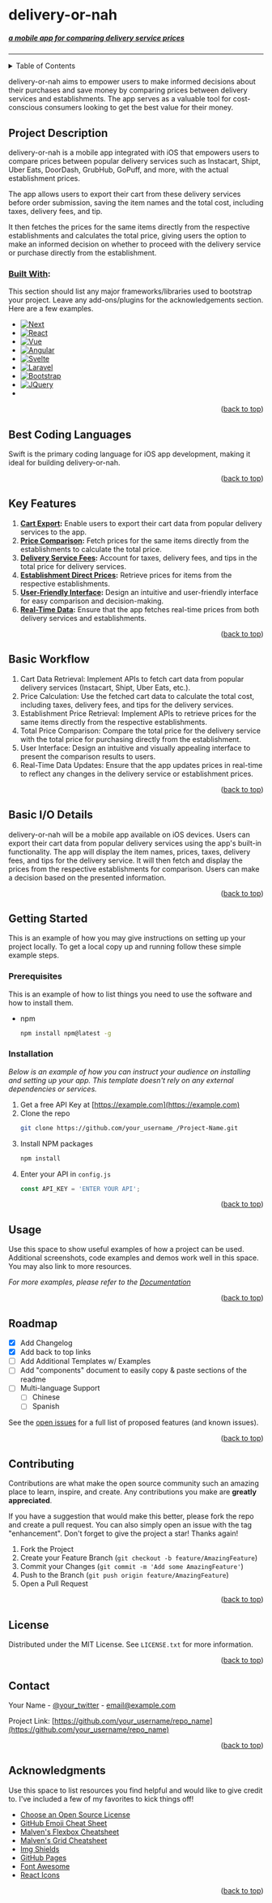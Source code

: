 # delivery-or-nah 
##### <ins>__*a mobile app for comparing delivery service prices*__</ins>

---------------------------

<details>
  <summary>Table of Contents</summary>
  <ol>
    <li>
      <a href="#project-description">Project Description</a>
      <ul>
        <li><a href="#built-with">Built With</a></li>
      </ul>
    </li>
    <li><a href="#best-coding-languages">Best Coding Languages</a></li>
    <li><a href="#key-features">Key Features</a></li>
    <li><a href="#basic-workflow">Basic Workflow</a></li>
    <li><a href="#basic-io-details">Basic I/O Details</a></li>
    <li>
      <a href="#getting-started">Getting Started</a>
      <ul>
        <li><a href="#prerequisites">Prerequisites</a></li>
        <li><a href="#installation">Installation</a></li>
      </ul>
    </li>
    <li><a href="#usage">Usage</a></li>
    <li><a href="#roadmap">Roadmap</a></li>
    <li><a href="#contributing">Contributing</a></li>
    <li><a href="#license">License</a></li>
    <li><a href="#contact">Contact</a></li>
    <li><a href="#acknowledgments">Acknowledgments</a></li>
  </ol>
</details>

delivery-or-nah aims to empower users to make informed decisions about their purchases and save money by comparing prices between delivery services and establishments. The app serves as a valuable tool for cost-conscious consumers looking to get the best value for their money.


<!-- ABOUT THE PROJECT -->
## Project Description
delivery-or-nah is a mobile app integrated with iOS that empowers users to compare prices between popular delivery services such as Instacart, Shipt, Uber Eats, DoorDash, GrubHub, GoPuff, and more, with the actual establishment prices. 

The app allows users to export their cart from these delivery services before order submission, saving the item names and the total cost, including taxes, delivery fees, and tip. 

It then fetches the prices for the same items directly from the respective establishments and calculates the total price, giving users the option to make an informed decision on whether to proceed with the delivery service or purchase directly from the establishment.


### <ins>Built With</ins>:

This section should list any major frameworks/libraries used to bootstrap your project. Leave any add-ons/plugins for the acknowledgements section. Here are a few examples.

* [![Next][Next.js]][Next-url]
* [![React][React.js]][React-url]
* [![Vue][Vue.js]][Vue-url]
* [![Angular][Angular.io]][Angular-url]
* [![Svelte][Svelte.dev]][Svelte-url]
* [![Laravel][Laravel.com]][Laravel-url]
* [![Bootstrap][Bootstrap.com]][Bootstrap-url]
* [![JQuery][JQuery.com]][JQuery-url]
* 
<p align="right">(<a href="#readme-top">back to top</a>)</p>

## Best Coding Languages
Swift is the primary coding language for iOS app development, making it ideal for building delivery-or-nah.

<p align="right">(<a href="#readme-top">back to top</a>)</p>

## Key Features
1. <ins>__Cart Export</ins>:</ins>__ Enable users to export their cart data from popular delivery services to the app.
2. <ins>__Price Comparison</ins>:</ins>__ Fetch prices for the same items directly from the establishments to calculate the total price.
3. <ins>__Delivery Service Fees</ins>:__ Account for taxes, delivery fees, and tips in the total price for delivery services.
4. <ins>__Establishment Direct Prices</ins>:__ Retrieve prices for items from the respective establishments.
5. <ins>__User-Friendly Interface</ins>:__ Design an intuitive and user-friendly interface for easy comparison and decision-making.
6. <ins>__Real-Time Data</ins>:__ Ensure that the app fetches real-time prices from both delivery services and establishments.

<p align="right">(<a href="#readme-top">back to top</a>)</p>


## Basic Workflow
1. Cart Data Retrieval: Implement APIs to fetch cart data from popular delivery services (Instacart, Shipt, Uber Eats, etc.).
2. Price Calculation: Use the fetched cart data to calculate the total cost, including taxes, delivery fees, and tips for the delivery services.
3. Establishment Price Retrieval: Implement APIs to retrieve prices for the same items directly from the respective establishments.
4. Total Price Comparison: Compare the total price for the delivery service with the total price for purchasing directly from the establishment.
5. User Interface: Design an intuitive and visually appealing interface to present the comparison results to users.
6. Real-Time Data Updates: Ensure that the app updates prices in real-time to reflect any changes in the delivery service or establishment prices.

<p align="right">(<a href="#readme-top">back to top</a>)</p>

## Basic I/O Details
delivery-or-nah will be a mobile app available on iOS devices. Users can export their cart data from popular delivery services using the app's built-in functionality. The app will display the item names, prices, taxes, delivery fees, and tips for the delivery service. It will then fetch and display the prices from the respective establishments for comparison. Users can make a decision based on the presented information.

<p align="right">(<a href="#readme-top">back to top</a>)</p>

<!-- GETTING STARTED -->
## Getting Started

This is an example of how you may give instructions on setting up your project locally.
To get a local copy up and running follow these simple example steps.

### Prerequisites

This is an example of how to list things you need to use the software and how to install them.
* npm
  ```sh
  npm install npm@latest -g
  ```

### Installation

_Below is an example of how you can instruct your audience on installing and setting up your app. This template doesn't rely on any external dependencies or services._

1. Get a free API Key at [https://example.com](https://example.com)
2. Clone the repo
   ```sh
   git clone https://github.com/your_username_/Project-Name.git
   ```
3. Install NPM packages
   ```sh
   npm install
   ```
4. Enter your API in `config.js`
   ```js
   const API_KEY = 'ENTER YOUR API';
   ```

<p align="right">(<a href="#readme-top">back to top</a>)</p>



<!-- USAGE EXAMPLES -->
## Usage

Use this space to show useful examples of how a project can be used. Additional screenshots, code examples and demos work well in this space. You may also link to more resources.

_For more examples, please refer to the [Documentation](https://example.com)_

<p align="right">(<a href="#readme-top">back to top</a>)</p>



<!-- ROADMAP -->
## Roadmap

- [x] Add Changelog
- [x] Add back to top links
- [ ] Add Additional Templates w/ Examples
- [ ] Add "components" document to easily copy & paste sections of the readme
- [ ] Multi-language Support
    - [ ] Chinese
    - [ ] Spanish

See the [open issues](https://github.com/othneildrew/Best-README-Template/issues) for a full list of proposed features (and known issues).

<p align="right">(<a href="#readme-top">back to top</a>)</p>



<!-- CONTRIBUTING -->
## Contributing

Contributions are what make the open source community such an amazing place to learn, inspire, and create. Any contributions you make are **greatly appreciated**.

If you have a suggestion that would make this better, please fork the repo and create a pull request. You can also simply open an issue with the tag "enhancement".
Don't forget to give the project a star! Thanks again!

1. Fork the Project
2. Create your Feature Branch (`git checkout -b feature/AmazingFeature`)
3. Commit your Changes (`git commit -m 'Add some AmazingFeature'`)
4. Push to the Branch (`git push origin feature/AmazingFeature`)
5. Open a Pull Request

<p align="right">(<a href="#readme-top">back to top</a>)</p>



<!-- LICENSE -->
## License

Distributed under the MIT License. See `LICENSE.txt` for more information.

<p align="right">(<a href="#readme-top">back to top</a>)</p>



<!-- CONTACT -->
## Contact

Your Name - [@your_twitter](https://twitter.com/your_username) - email@example.com

Project Link: [https://github.com/your_username/repo_name](https://github.com/your_username/repo_name)

<p align="right">(<a href="#readme-top">back to top</a>)</p>



<!-- ACKNOWLEDGMENTS -->
## Acknowledgments

Use this space to list resources you find helpful and would like to give credit to. I've included a few of my favorites to kick things off!

* [Choose an Open Source License](https://choosealicense.com)
* [GitHub Emoji Cheat Sheet](https://www.webpagefx.com/tools/emoji-cheat-sheet)
* [Malven's Flexbox Cheatsheet](https://flexbox.malven.co/)
* [Malven's Grid Cheatsheet](https://grid.malven.co/)
* [Img Shields](https://shields.io)
* [GitHub Pages](https://pages.github.com)
* [Font Awesome](https://fontawesome.com)
* [React Icons](https://react-icons.github.io/react-icons/search)

<p align="right">(<a href="#readme-top">back to top</a>)</p>



<!-- MARKDOWN LINKS & IMAGES -->
<!-- https://www.markdownguide.org/basic-syntax/#reference-style-links -->
[contributors-shield]: https://img.shields.io/github/contributors/othneildrew/Best-README-Template.svg?style=for-the-badge
[contributors-url]: https://github.com/othneildrew/Best-README-Template/graphs/contributors
[forks-shield]: https://img.shields.io/github/forks/othneildrew/Best-README-Template.svg?style=for-the-badge
[forks-url]: https://github.com/othneildrew/Best-README-Template/network/members
[stars-shield]: https://img.shields.io/github/stars/othneildrew/Best-README-Template.svg?style=for-the-badge
[stars-url]: https://github.com/othneildrew/Best-README-Template/stargazers
[issues-shield]: https://img.shields.io/github/issues/othneildrew/Best-README-Template.svg?style=for-the-badge
[issues-url]: https://github.com/othneildrew/Best-README-Template/issues
[license-shield]: https://img.shields.io/github/license/othneildrew/Best-README-Template.svg?style=for-the-badge
[license-url]: https://github.com/othneildrew/Best-README-Template/blob/master/LICENSE.txt
[linkedin-shield]: https://img.shields.io/badge/-LinkedIn-black.svg?style=for-the-badge&logo=linkedin&colorB=555
[linkedin-url]: https://linkedin.com/in/othneildrew
[product-screenshot]: images/screenshot.png
[Next.js]: https://img.shields.io/badge/next.js-000000?style=for-the-badge&logo=nextdotjs&logoColor=white
[Next-url]: https://nextjs.org/
[React.js]: https://img.shields.io/badge/React-20232A?style=for-the-badge&logo=react&logoColor=61DAFB
[React-url]: https://reactjs.org/
[Vue.js]: https://img.shields.io/badge/Vue.js-35495E?style=for-the-badge&logo=vuedotjs&logoColor=4FC08D
[Vue-url]: https://vuejs.org/
[Angular.io]: https://img.shields.io/badge/Angular-DD0031?style=for-the-badge&logo=angular&logoColor=white
[Angular-url]: https://angular.io/
[Svelte.dev]: https://img.shields.io/badge/Svelte-4A4A55?style=for-the-badge&logo=svelte&logoColor=FF3E00
[Svelte-url]: https://svelte.dev/
[Laravel.com]: https://img.shields.io/badge/Laravel-FF2D20?style=for-the-badge&logo=laravel&logoColor=white
[Laravel-url]: https://laravel.com
[Bootstrap.com]: https://img.shields.io/badge/Bootstrap-563D7C?style=for-the-badge&logo=bootstrap&logoColor=white
[Bootstrap-url]: https://getbootstrap.com
[JQuery.com]: https://img.shields.io/badge/jQuery-0769AD?style=for-the-badge&logo=jquery&logoColor=white
[JQuery-url]: https://jquery.com 
